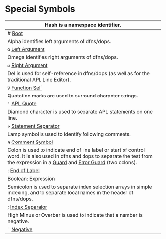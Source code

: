 # Special Symbols

| Hash is a namespace identifier. |
| --- |
| # [Root](/introduction/namespaces/namespaces.md#) | ## [Parent](/introduction/namespaces/namespaces.md#) |
| Alpha identifies left arguments of dfns/dops. |
| `⍺` [ Left Argument](/defined-functions-and-operators/dynamicfunctions/dynamic-functions-and-operators.md#) | `⍺⍺` [Left Operand](/defined-functions-and-operators/dynamicfunctions/dynamic-operators.md#) |
| Omega identifies right arguments of dfns/dops. |
| `⍵` [Right Argument](/defined-functions-and-operators/dynamicfunctions/dynamic-functions-and-operators.md#) | `⍵⍵` [Right Operand](/defined-functions-and-operators/dynamicfunctions/dynamic-operators.md#) |
| Del is used for self-reference in dfns/dops (as well  as for the traditional APL Line Editor). |
| `∇` [Function Self](/defined-functions-and-operators/dynamicfunctions/recursion.md#) | `∇∇` [Operator Self](/defined-functions-and-operators/dynamicfunctions/recursion.md#) |
| Quotation marks are used to surround character strings. |
| `'` [APL Quote](/introduction/variables/characters.md#) | `''` [Empty Vector](/primitive-functions/zilde.md#) |
| Diamond character is used to separate APL statements on one line. |
| `⋄` [Statement Separator](/defined-functions-and-operators/tradfns/statements.md#) |
| Lamp symbol is used to identify following comments. |
| `⍝` [Comment Symbol](/defined-functions-and-operators/tradfns/statements.md#) |
| Colon is used to indicate end of line label or start of control word. It is also used in dfns and dops to separate the test from the expression in a [Guard](/defined-functions-and-operators/dynamicfunctions/guards.md#Guards) and [Error Guard](/defined-functions-and-operators/dynamicfunctions/error-guards.md#ErrorGuards) (two colons). |
| : [End of Label](/defined-functions-and-operators/tradfns/statements.md#) | : [Start  Control Word](/control-structures/control-structures-introduction.md#) |
| Boolean: Expression | Error Number(s):: Expression |
| Semicolon is used to separate index selection arrays in simple  indexing, and to separate local names in the header of dfns/dops. |
| ; [Index Separator](/primitive-functions/indexing.md#) | ; [Localize Name](/defined-functions-and-operators/tradfns/global-local-names.md#) |
| High Minus or Overbar is used to indicate that a number is negative. |
| `¯` [Negative](/introduction/variables/numbers.md#) |

[](/control-structures/access.md#AccessStatement)[](/control-structures/attribute.md#AttributeStatement)
